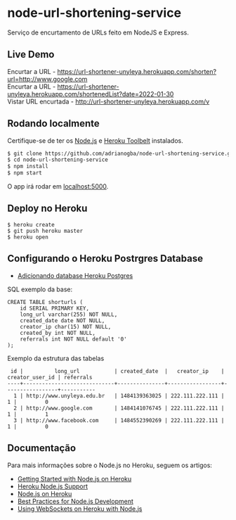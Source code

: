 # node-url-shortening-service

Serviço de encurtamento de URLs feito em NodeJS e Express.

## Live Demo

Encurtar a URL - https://url-shortener-unyleya.herokuapp.com/shorten?url=http://www.google.com <br>
Encurtar a URL - https://url-shortener-unyleya.herokuapp.com/shortenedList?date=2022-01-30 <br>
Vistar URL encurtada - http://url-shortener-unyleya.herokuapp.com/v

## Rodando localmente

Certifique-se de ter os [Node.js](http://nodejs.org/) e [Heroku Toolbelt](https://toolbelt.heroku.com/) instalados.

```sh
$ git clone https://github.com/adrianogba/node-url-shortening-service.git # or clone your own fork
$ cd node-url-shortening-service
$ npm install
$ npm start
```

O app irá rodar em [localhost:5000](http://localhost:5000/).

## Deploy no Heroku

```
$ heroku create
$ git push heroku master
$ heroku open
```

## Configurando o Heroku Postrgres Database

- [Adicionando database Heroku Postgres](https://devcenter.heroku.com/articles/getting-started-with-nodejs#provision-a-database)

SQL exemplo da base:

```
CREATE TABLE shorturls (
    id SERIAL PRIMARY KEY,
    long_url varchar(255) NOT NULL,
    created_date date NOT NULL,
    creator_ip char(15) NOT NULL,
    created_by int NOT NULL,
    referrals int NOT NULL default '0'
);
```

Exemplo da estrutura das tabelas

```
 id |          long_url           | created_date  |   creator_ip    | creator_user_id | referrals 
----+-----------------------------+---------------+-----------------+-----------------+-----------
  1 | http://www.unyleya.edu.br   | 1484139363025 | 222.111.222.111 |               1 |         0
  2 | http://www.google.com       | 1484141076745 | 222.111.222.111 |               1 |         1
  3 | http://www.facebook.com     | 1484552390269 | 222.111.222.111 |               1 |         0
```

## Documentação

Para mais informações sobre o Node.js no Heroku, seguem os artigos:

- [Getting Started with Node.js on Heroku](https://devcenter.heroku.com/articles/getting-started-with-nodejs)
- [Heroku Node.js Support](https://devcenter.heroku.com/articles/nodejs-support)
- [Node.js on Heroku](https://devcenter.heroku.com/categories/nodejs)
- [Best Practices for Node.js Development](https://devcenter.heroku.com/articles/node-best-practices)
- [Using WebSockets on Heroku with Node.js](https://devcenter.heroku.com/articles/node-websockets)

